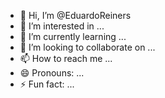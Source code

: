 - 👋 Hi, I’m @EduardoReiners
- 👀 I’m interested in ...
- 🌱 I’m currently learning ...
- 💞️ I’m looking to collaborate on ...
- 📫 How to reach me ...
- 😄 Pronouns: ...
- ⚡ Fun fact: ...

<!---
EduardoReiners/EduardoReiners is a ✨ special ✨ repository because its `README.md` (this file) appears on your GitHub profile.
You can click the Preview link to take a look at your changes.
--->
